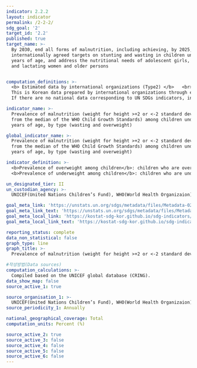 ```yaml
---
indicator: 2.2.2
layout: indicator
permalink: /2-2-2/
sdg_goal: '2'
target_id: '2.2'
published: true
target_name: >-
  By 2030, end all forms of malnutrition, including achieving, by 2025, the
  internationally agreed targets on stunting and wasting in children under 5
  years of age, and address the nutritional needs of adolescent girls, pregnant
  and lactating women and older persons


computation_definitions: >-
  <b> Estimated data by international organizations (Type2) </b>   <br>
  This is Korean data prepared by international organizations through estimation and modeling. <br>
  If there are no national data corresponding to UN SDGs indicators, international data are available for monitoring.

indicator_name: >-
  Prevalence of malnutrition (weight for height >+2 or <-2 standard deviation
  from the median of the WHO Child Growth Standards) among children under 5
  years of age, by type (wasting and overweight)

global_indicator_name: >-
  Prevalence of malnutrition (weight for height >+2 or <-2 standard deviation
  from the median of the WHO Child Growth Standards) among children under 5
  years of age, by type (wasting and overweight)

indicator_definition: >-
  <b>Prevalence of overweight among children</b>: children who are overweight (weight-for-height > +2 standard deviation from the median of the World Health Organization (WHO) Child Growth Standards) as a proportion of population under 5 years of age). <br>
  <b>Prevalence of underweight among children</b>: children who are underweight (weight-for-height < -2 standard deviation from the median of the WHO Child Growth Standards) as a proportion of population under 5 years of age). 

un_designated_tier: II
un_custodian_agency: >-
  UNICEF(United Nations Children’s Fund), WHO(World Health Organizaion), WB(World Bank)

goal_meta_link: 'https://unstats.un.org/sdgs/metadata/files/Metadata-02-02-02a.pdf'
goal_meta_link_text: 'https://unstats.un.org/sdgs/metadata/files/Metadata-02-02-02a.pdf'
goal_meta_local_link: 'https://kostat-sdg-kor.github.io/sdg-indicators/public/data/Metadata-02-02-02_ENG.pdf'
goal_meta_local_link_text: 'https://kostat-sdg-kor.github.io/sdg-indicators/public/data/Metadata-02-02-02_ENG.pdf'

reporting_status: complete
data_non_statistical: false
graph_type: line
graph_title: >-
  Prevalence of malnutrition (weight for height >+2 or <-2 standard deviation from the median of the WHO Child Growth Standards) among children under 5 years of age, by type(wasting and overweight)

#작성방법(Data sources)
computation_calculations: >-
  Compiled based on the UNICEF global database (CRING).
data_show_map: false
source_active_1: true

source_organisation_1: >- 
  UNICEF(United Nations Children’s Fund), WHO(World Health Organizaion), WB(World Bank)
source_periodicity_1: Annually 

national_geographical_coverage: Total
computation_units: Percent (%)

source_active_2: true
source_active_3: false
source_active_4: false
source_active_5: false
source_active_6: false
---
```

